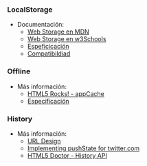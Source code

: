 ### LocalStorage

- Documentación:
    - [Web Storage en MDN](https://developer.mozilla.org/en-US/docs/Web/API/Web_Storage_API)
    - [Web Storage en w3Schools](http://www.w3schools.com/html/html5_webstorage.asp)
    - [Espeficicación](http://www.w3.org/TR/webstorage/#storage)
    - [Compatibildiad](http://caniuse.com/#search=localstorage)


### Offline

- Más información:
    - [HTML5 Rocks! - appCache](http://www.html5rocks.com/es/tutorials/appcache/beginner/)
    - [Especificación](https://html.spec.whatwg.org/#applicationcache)

### History

- Más información:
    - [URL Design](http://warpspire.com/posts/url-design/)
    - [Implementing pushState for twitter.com](https://blog.twitter.com/2012/implementing-pushstate-for-twittercom)
    - [HTML5 Doctor - History API](http://html5doctor.com/history-api/)
